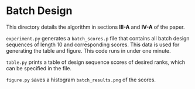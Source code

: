 # Batch Design

This directory details the algorithm in sections **III-A** and **IV-A** of the 
paper.

`experiment.py` generates a `batch_scores.p` file that contains all batch design sequences of length 10 and corresponding scores. This data is used for generating the table and figure. This code runs in under one minute.

`table.py` prints a table of design sequence scores of desired ranks, which can be specified in the file. 

`figure.py` saves a histogram `batch_results.png` of the scores.